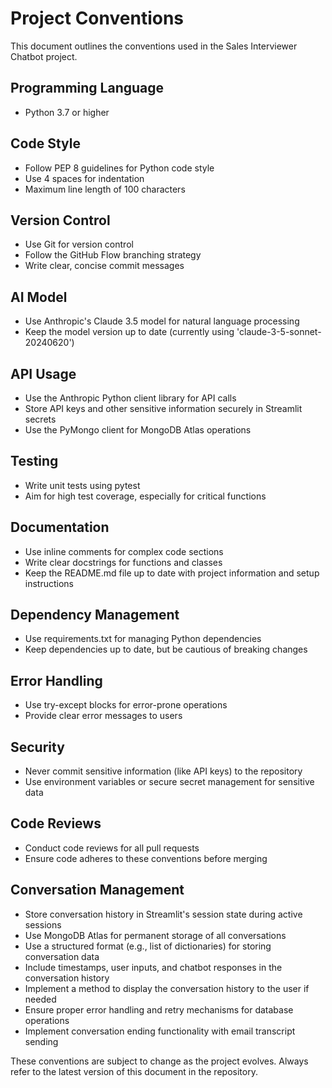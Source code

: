 # Project Conventions

This document outlines the conventions used in the Sales Interviewer Chatbot project.

## Programming Language
- Python 3.7 or higher

## Code Style
- Follow PEP 8 guidelines for Python code style
- Use 4 spaces for indentation
- Maximum line length of 100 characters

## Version Control
- Use Git for version control
- Follow the GitHub Flow branching strategy
- Write clear, concise commit messages

## AI Model
- Use Anthropic's Claude 3.5 model for natural language processing
- Keep the model version up to date (currently using 'claude-3-5-sonnet-20240620')

## API Usage
- Use the Anthropic Python client library for API calls
- Store API keys and other sensitive information securely in Streamlit secrets
- Use the PyMongo client for MongoDB Atlas operations

## Testing
- Write unit tests using pytest
- Aim for high test coverage, especially for critical functions

## Documentation
- Use inline comments for complex code sections
- Write clear docstrings for functions and classes
- Keep the README.md file up to date with project information and setup instructions

## Dependency Management
- Use requirements.txt for managing Python dependencies
- Keep dependencies up to date, but be cautious of breaking changes

## Error Handling
- Use try-except blocks for error-prone operations
- Provide clear error messages to users

## Security
- Never commit sensitive information (like API keys) to the repository
- Use environment variables or secure secret management for sensitive data

## Code Reviews
- Conduct code reviews for all pull requests
- Ensure code adheres to these conventions before merging

## Conversation Management
- Store conversation history in Streamlit's session state during active sessions
- Use MongoDB Atlas for permanent storage of all conversations
- Use a structured format (e.g., list of dictionaries) for storing conversation data
- Include timestamps, user inputs, and chatbot responses in the conversation history
- Implement a method to display the conversation history to the user if needed
- Ensure proper error handling and retry mechanisms for database operations
- Implement conversation ending functionality with email transcript sending

These conventions are subject to change as the project evolves. Always refer to the latest version of this document in the repository.